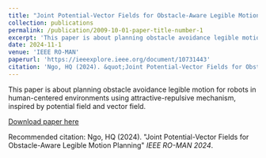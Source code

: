 ```yaml
---
title: "Joint Potential-Vector Fields for Obstacle-Aware Legible Motion Planning"
collection: publications
permalink: /publication/2009-10-01-paper-title-number-1
excerpt: 'This paper is about planning obstacle avoidance legible motion for robots in human-centered environments using attractive-repulsive mechanism, inspired by potential field and vector field.'
date: 2024-11-1
venue: 'IEEE RO-MAN'
paperurl: 'https://ieeexplore.ieee.org/document/10731443'
citation: 'Ngo, HQ (2024). &quot;Joint Potential-Vector Fields for Obstacle-Aware Legible Motion Planning&quot <i>IEEE RO-MAN 2024</i>.'
---
```

This paper is about planning obstacle avoidance legible motion for robots in human-centered environments using attractive-repulsive mechanism, inspired by potential field and vector field.

[Download paper here](https://ieeexplore.ieee.org/document/10731443)

Recommended citation: Ngo, HQ (2024). "Joint Potential-Vector Fields for Obstacle-Aware Legible Motion Planning" <i>IEEE RO-MAN 2024</i>.
